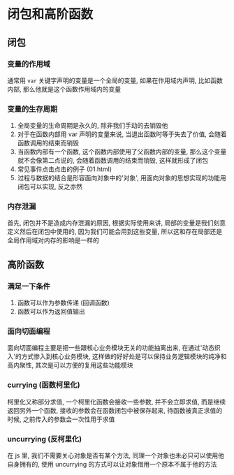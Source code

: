 # 闭包和高阶函数

## 闭包

### 变量的作用域

通常用 `var` 关键字声明的变量是一个全局的变量, 如果在作用域内声明, 比如函数内部, 那么他就是这个函数作用域内的变量

### 变量的生存周期

1. 全局变量的生命周期是永久的, 除非我们手动的去销毁他
2. 对于在函数内部用 var 声明的变量来说, 当退出函数时等于失去了价值, 会随着函数调用的结束而销毁
3. 当函数内部有一个函数, 这个函数内部使用了父函数内部的变量, 那么这个变量就不会像第二点说的, 会随着函数调用的结束而销毁, 这样就形成了闭包
4. 常见事件点击点击的例子 (01.html)
5. 过程与数据的结合是形容面向对象中的'对象', 用面向对象的思想实现的功能用闭包可以实现, 反之亦然

### 内存泄漏

首先, 闭包并不是造成内存泄漏的原因, 根据实际使用来讲, 局部的变量是我们刻意定义然后在闭包中使用的, 因为我们可能会用到这些变量, 所以这和存在局部还是全局作用域对内存的影响是一样的

## 高阶函数

### 满足一下条件

1. 函数可以作为参数传递 (回调函数)
2. 函数可以作为返回值输出

### 面向切面编程

面向切面编程主要是把一些跟核心业务模块无关的功能抽离出来, 在通过'动态织入'的方式惨入到核心业务模块, 这样做的好好处是可以保持业务逻辑模块的纯净和高内聚性, 其次是可以方便的复用这些功能模块

### currying (函数柯里化)

柯里化又称部分求值, 一个柯里化函数会接收一些参数, 并不会立即求值, 而是继续返回另外一个函数, 接收的参数会在函数闭包中被保存起来, 待函数被真正求值的时候, 之前传入的参数会一次性用于求值

### uncurrying (反柯里化)

在 js 里, 我们不需要关心对象是否有某个方法, 同理一个对象也未必只可以使用他自身拥有的, 使用 uncurrying 的方式可以让对象借用一个原本不属于他的方法
